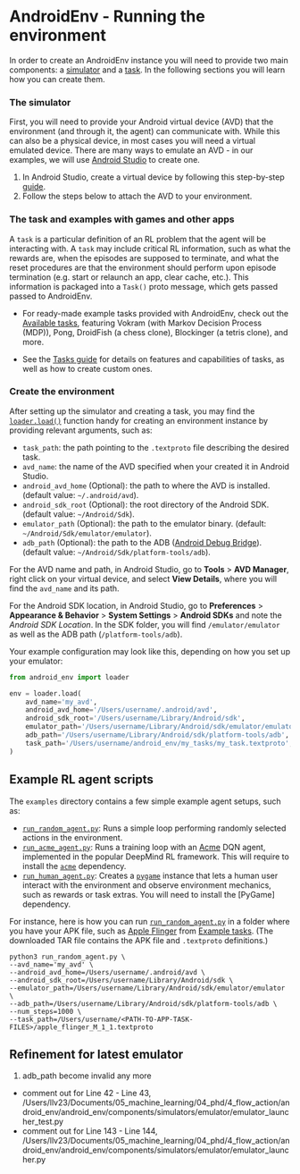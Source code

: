 <!-- markdownlint-disable-file MD001 MD030 MD047 MD051 -->
# AndroidEnv - Running the environment

In order to create an AndroidEnv instance you will need to provide two main
components: a [simulator](#the-simulator) and a [task](#the-task). In the
following sections you will learn how you can create them.

### The simulator

First, you will need to provide your Android virtual device (AVD) that the
environment (and through it, the agent) can communicate with. While this can
also be a physical device, in most cases you will need a virtual emulated
device. There are many ways to emulate an AVD - in our examples, we will use
[Android Studio](https://developer.android.com/studio) to create one.

1.  In Android Studio, create a virtual device by following this step-by-step
    [guide](emulator_guide.md).
2.  Follow the steps below to attach the AVD to your environment.

### The task and examples with games and other apps

A `task` is a particular definition of an RL problem that the agent will be
interacting with. A `task` may include critical RL information, such as what the
rewards are, when the episodes are supposed to terminate, and what the reset
procedures are that the environment should perform upon episode termination
(e.g. start or relaunch an app, clear cache, etc.). This information is packaged
into a `Task()` proto message, which gets passed passed to AndroidEnv.

*   For ready-made example tasks provided with AndroidEnv, check out the
    [Available tasks](example_tasks.md), featuring Vokram (with Markov Decision
    Process (MDP)), Pong, DroidFish (a chess clone), Blockinger (a tetris
    clone), and more.

*   See the [Tasks guide](tasks_guide.md) for details on features and
    capabilities of tasks, as well as how to create custom ones.

### Create the environment

After setting up the simulator and creating a task, you may find the
[`loader.load()`](https://github.com/deepmind/android_env/blob/main/android_env/loader.py)
function handy for creating an environment instance by providing relevant
arguments, such as:

*   `task_path`: the path pointing to the `.textproto` file describing the
    desired task.
*   `avd_name`: the name of the AVD specified when your created it in Android
    Studio.
*   `android_avd_home` (Optional): the path to where the AVD is installed.
    (default value: `~/.android/avd`).
*   `android_sdk_root` (Optional): the root directory of the Android SDK.
    (default value: `~/Android/Sdk`).
*   `emulator_path` (Optional): the path to the emulator binary. (default:
    `~/Android/Sdk/emulator/emulator`).
*   `adb_path` (Optional): the path to the ADB
    ([Android Debug Bridge](https://developer.android.com/studio/command-line/adb)).
    (default value: `~/Android/Sdk/platform-tools/adb`).

For the AVD name and path, in Android Studio, go to **Tools** > **AVD Manager**,
right click on your virtual device, and select **View Details**, where you will
find the `avd_name` and its path.

For the Android SDK location, in Android Studio, go to **Preferences** >
**Appearance & Behavior** > **System Settings** > **Android SDKs** and note the
_Android SDK Location_. In the SDK folder, you will find `/emulator/emulator` as
well as the ADB path (`/platform-tools/adb`).

Your example configuration may look like this, depending on how you set up your
emulator:

```python
from android_env import loader

env = loader.load(
    avd_name='my_avd',
    android_avd_home='/Users/username/.android/avd',
    android_sdk_root='/Users/username/Library/Android/sdk',
    emulator_path='/Users/username/Library/Android/sdk/emulator/emulator',
    adb_path='/Users/username/Library/Android/sdk/platform-tools/adb',
    task_path='/Users/username/android_env/my_tasks/my_task.textproto',
)
```

## Example RL agent scripts

The `examples` directory contains a few simple example agent setups, such as:

*   [`run_random_agent.py`](https://github.com/deepmind/android_env/blob/main/examples/run_random_agent.py):
    Runs a simple loop performing randomly selected actions in the environment.
*   [`run_acme_agent.py`](https://github.com/deepmind/android_env/blob/main/examples/run_acme_agent.py):
    Runs a training loop with an
    [Acme](https://deepmind.com/research/publications/Acme) DQN agent,
    implemented in the popular DeepMind RL framework. This will require to
    install the [`acme`](https://github.com/deepmind/acme) dependency.
*   [`run_human_agent.py`](https://github.com/deepmind/android_env/blob/main/examples/run_human_agent.py):
    Creates a [`pygame`](https://www.pygame.org) instance that lets a human user
    interact with the environment and observe environment mechanics, such as
    rewards or task extras. You will need to install the [PyGame] dependency.

For instance, here is how you can run
[`run_random_agent.py`](https://github.com/8bitmp3/android_env/blob/main/examples/run_random_agent.py)
in a folder where you have your APK file, such as
[Apple Flinger](https://github.com/deepmind/android_env/blob/main/docs/example_tasks.md#apple-flinger)
from
[Example tasks](https://github.com/deepmind/android_env/blob/main/docs/example_tasks.md).
(The downloaded TAR file contains the APK file and `.textproto` definitions.)

```shell
python3 run_random_agent.py \
--avd_name='my_avd' \
--android_avd_home=/Users/username/.android/avd \
--android_sdk_root=/Users/username/Library/Android/sdk \
--emulator_path=/Users/username/Library/Android/sdk/emulator/emulator \
--adb_path=/Users/username/Library/Android/sdk/platform-tools/adb \
--num_steps=1000 \
--task_path=/Users/username/<PATH-TO-APP-TASK-FILES>/apple_flinger_M_1_1.textproto
```

## Refinement for latest emulator

1. adb_path become invalid any more

* comment out for Line 42 - Line 43, /Users/llv23/Documents/05_machine_learning/04_phd/4_flow_action/android_env/android_env/components/simulators/emulator/emulator_launcher_test.py
* comment out for Line 143 - Line 144, /Users/llv23/Documents/05_machine_learning/04_phd/4_flow_action/android_env/android_env/components/simulators/emulator/emulator_launcher.py